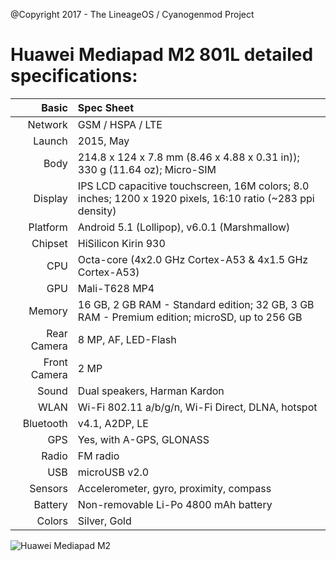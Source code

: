 @Copyright 2017 - The LineageOS / Cyanogenmod Project

Huawei Mediapad M2 801L detailed specifications:
======================================

Basic         |Spec Sheet
-------------:|:------------------------------------------------------------------------------------------------------------------------
Network	      | GSM / HSPA / LTE
Launch	      |2015, May
Body	      |214.8 x 124 x 7.8 mm (8.46 x 4.88 x 0.31 in)); 330 g (11.64 oz); Micro-SIM
Display	      |IPS LCD capacitive touchscreen, 16M colors; 8.0 inches; 1200 x 1920 pixels, 16:10 ratio (~283 ppi density)
Platform      |Android 5.1 (Lollipop), v6.0.1 (Marshmallow)
Chipset	      |HiSilicon Kirin 930
CPU	      |Octa-core (4x2.0 GHz Cortex-A53 & 4x1.5 GHz Cortex-A53)
GPU	      |Mali-T628 MP4
Memory	      |16 GB, 2 GB RAM - Standard edition; 32 GB, 3 GB RAM - Premium edition; microSD, up to 256 GB
Rear Camera   |8 MP, AF, LED-Flash
Front Camera  |2 MP
Sound	      |Dual speakers, Harman Kardon
WLAN	      |Wi-Fi 802.11 a/b/g/n, Wi-Fi Direct, DLNA, hotspot
Bluetooth     |v4.1, A2DP, LE
GPS	      |Yes, with A-GPS, GLONASS
Radio	      |FM radio
USB	      |microUSB v2.0
Sensors	      |Accelerometer, gyro, proximity, compass
Battery	      |Non-removable Li-Po 4800 mAh battery
Colors 	      |Silver, Gold


![Huawei Mediapad M2](https://cdn2.gsmarena.com/vv/pics/huawei/huawei-mediapad-m2-2.jpg "Mediapad M2")
